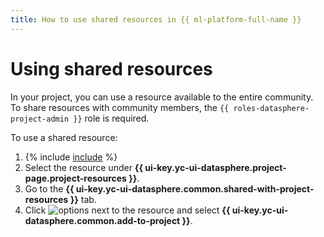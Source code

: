```yaml
---
title: How to use shared resources in {{ ml-platform-full-name }}
---
```


# Using shared resources

In your project, you can use a resource available to the entire community. To share resources with community members, the `{{ roles-datasphere-project-admin }}` role is required.

To use a shared resource:

1. {% include [include](../../../_includes/datasphere/ui-find-project.md) %}
1. Select the resource under **{{ ui-key.yc-ui-datasphere.project-page.project-resources }}**.
1. Go to the **{{ ui-key.yc-ui-datasphere.common.shared-with-project-resources }}** tab.
1. Click ![options](../../../_assets/console-icons/ellipsis.svg) next to the resource and select **{{ ui-key.yc-ui-datasphere.common.add-to-project }}**.